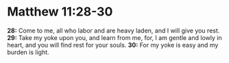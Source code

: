 # Matthew 11:28-30

**28:** Come to me, all who labor and are heavy laden, and I will give you rest.
**29:** Take my yoke upon you, and learn from me, for, I am gentle and lowly in heart, and you will find rest for your souls.
**30:** For my yoke is easy and my burden is light.